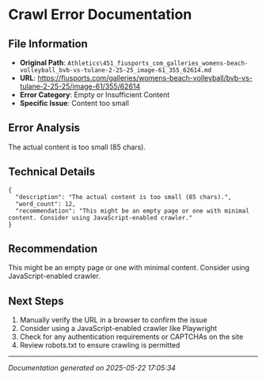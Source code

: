 # Crawl Error Documentation

## File Information
- **Original Path**: `Athletics\451_fiusports_com_galleries_womens-beach-volleyball_bvb-vs-tulane-2-25-25_image-61_355_62614.md`
- **URL**: https://fiusports.com/galleries/womens-beach-volleyball/bvb-vs-tulane-2-25-25/image-61/355/62614
- **Error Category**: Empty or Insufficient Content
- **Specific Issue**: Content too small

## Error Analysis
The actual content is too small (85 chars).

## Technical Details
```
{
  "description": "The actual content is too small (85 chars).",
  "word_count": 12,
  "recommendation": "This might be an empty page or one with minimal content. Consider using JavaScript-enabled crawler."
}
```

## Recommendation
This might be an empty page or one with minimal content. Consider using JavaScript-enabled crawler.

## Next Steps
1. Manually verify the URL in a browser to confirm the issue
2. Consider using a JavaScript-enabled crawler like Playwright
3. Check for any authentication requirements or CAPTCHAs on the site
4. Review robots.txt to ensure crawling is permitted

---
*Documentation generated on 2025-05-22 17:05:34*
